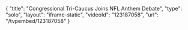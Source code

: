 {
    "title": "Congressional Tri-Caucus Joins NFL Anthem Debate",
    "type": "solo",
    "layout": "iframe-static",
    "videoId": "123187058",
    "url": "\/tvpembed\/123187058"
}